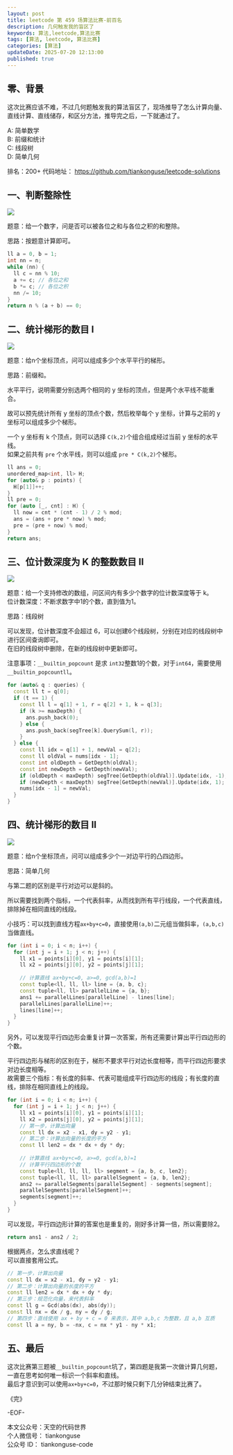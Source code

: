 ```yaml
---
layout: post
title: leetcode 第 459 场算法比赛-前百名
description: 几何触发我的盲区了 
keywords: 算法,leetcode,算法比赛
tags: [算法, leetcode, 算法比赛]
categories: [算法]
updateDate: 2025-07-20 12:13:00
published: true
---
```


## 零、背景


这次比赛应该不难，不过几何题触发我的算法盲区了，现场推导了怎么计算向量、直线计算、直线储存，和区分方法，推导完之后，一下就通过了。    


A: 简单数学    
B: 前缀和统计  
C: 线段树    
D: 简单几何    


排名：200+ 
代码地址： https://github.com/tiankonguse/leetcode-solutions  


## 一、判断整除性  



![](https://res2025.tiankonguse.com/images/2025/07/20/001.png)  


题意：给一个数字，问是否可以被各位之和与各位之积的和整除。  


思路：按题意计算即可。  


```cpp
ll a = 0, b = 1;
int nn = n;
while (nn) {
  ll c = nn % 10;
  a += c; // 各位之和
  b *= c; // 各位之积
  nn /= 10;
}
return n % (a + b) == 0;
```


## 二、统计梯形的数目 I  


![](https://res2025.tiankonguse.com/images/2025/07/20/002.png)  


题意：给n个坐标顶点，问可以组成多少个水平平行的梯形。  


思路：前缀和。  


水平平行，说明需要分别选两个相同的 y 坐标的顶点，但是两个水平线不能重合。  


故可以预先统计所有 y 坐标的顶点个数，然后枚举每个 y 坐标，计算与之前的 y 坐标可以组成多少个梯形。  


一个 y 坐标有 k 个顶点，则可以选择 `C(k,2)`个组合组成经过当前 y 坐标的水平线。  
如果之前共有 `pre` 个水平线，则可以组成 `pre * C(k,2)`个梯形。  


```cpp
ll ans = 0;
unordered_map<int, ll> H;
for (auto& p : points) {
  H[p[1]]++;
}
ll pre = 0;
for (auto [_, cnt] : H) {
  ll now = cnt * (cnt - 1) / 2 % mod;
  ans = (ans + pre * now) % mod;
  pre = (pre + now) % mod;
}
return ans;
```


## 三、位计数深度为 K 的整数数目 II  


![](https://res2025.tiankonguse.com/images/2025/07/20/003.png) 


题意：给一个支持修改的数组，问区间内有多少个数字的位计数深度等于 k。  
位计数深度：不断求数字中1的个数，直到值为1。  


思路：线段树  


可以发现，位计数深度不会超过 6，可以创建6个线段树，分别在对应的线段树中进行区间查询即可。  
在旧的线段树中删除，在新的线段树中更新即可。    


注意事项：`__builtin_popcount` 是求 `int32`整数1的个数，对于`int64`，需要使用 `__builtin_popcountll`。  



```cpp
for (auto& q : queries) {
  const ll t = q[0];
  if (t == 1) {
    const ll l = q[1] + 1, r = q[2] + 1, k = q[3];
    if (k >= maxDepth) {
      ans.push_back(0);
    } else {
      ans.push_back(segTree[k].QuerySum(l, r));
    }
  } else {
    const ll idx = q[1] + 1, newVal = q[2];
    const ll oldVal = nums[idx - 1];
    const int oldDepth = GetDepth(oldVal);
    const int newDepth = GetDepth(newVal);
    if (oldDepth < maxDepth) segTree[GetDepth(oldVal)].Update(idx, -1);
    if (newDepth < maxDepth) segTree[GetDepth(newVal)].Update(idx, 1);
    nums[idx - 1] = newVal;
  }
}
```


## 四、统计梯形的数目 II


![](https://res2025.tiankonguse.com/images/2025/07/20/004.png) 


题意：给n个坐标顶点，问可以组成多少个一对边平行的凸四边形。   


思路：简单几何  


与第二题的区别是平行对边可以是斜的。  


所以需要找到两个指标，一个代表斜率，从而找到所有平行线段，一个代表直线，排除掉在相同直线的线段。  


小技巧：可以找到直线方程`ax+by+c=0`，直接使用`(a,b)`二元组当做斜率，`(a,b,c)`当做直线。  



```cpp
for (int i = 0; i < n; i++) {
  for (int j = i + 1; j < n; j++) {
    ll x1 = points[i][0], y1 = points[i][1];
    ll x2 = points[j][0], y2 = points[j][1];
    
    // 计算直线 ax+by+c=0, a>=0, gcd(a,b)=1
    const tuple<ll, ll, ll> line = {a, b, c};
    const tuple<ll, ll> parallelLine = {a, b};
    ans1 += parallelLines[parallelLine] - lines[line];
    parallelLines[parallelLine]++;
    lines[line]++;
  }
}
```


另外，可以发现平行四边形会重复计算一次答案，所有还需要计算出平行四边形的个数。  


平行四边形与梯形的区别在于，梯形不要求平行对边长度相等，而平行四边形要求对边长度相等。    
故需要三个指标：有长度的斜率、代表可能组成平行四边形的线段；有长度的直线，排除在相同直线上的线段。  


```cpp
for (int i = 0; i < n; i++) {
  for (int j = i + 1; j < n; j++) {
    ll x1 = points[i][0], y1 = points[i][1];
    ll x2 = points[j][0], y2 = points[j][1];
    // 第一步，计算出向量
    const ll dx = x2 - x1, dy = y2 - y1;
    // 第二步：计算出向量的长度的平方
    const ll len2 = dx * dx + dy * dy;
    
    // 计算直线 ax+by+c=0, a>=0, gcd(a,b)=1
    // 计算平行四边形的个数
    const tuple<ll, ll, ll, ll> segment = {a, b, c, len2};
    const tuple<ll, ll, ll> parallelSegment = {a, b, len2};
    ans2 += parallelSegments[parallelSegment] - segments[segment];
    parallelSegments[parallelSegment]++;
    segments[segment]++;
  }
}
```

可以发现，平行四边形计算的答案也是重复的，刚好多计算一倍，所以需要除2。  


```cpp
return ans1 - ans2 / 2;
```


根据两点，怎么求直线呢？  
可以直接套用公式。   


```cpp
// 第一步，计算出向量
const ll dx = x2 - x1, dy = y2 - y1;
// 第二步：计算出向量的长度的平方
const ll len2 = dx * dx + dy * dy;
// 第三步：规范化向量，来代表斜率
const ll g = Gcd(abs(dx), abs(dy));
const ll nx = dx / g, ny = dy / g;
// 第四步：直线使用 ax + by + c = 0 来表示，其中 a,b,c 为整数，且 a,b 互质
const ll a = ny, b = -nx, c = nx * y1 - ny * x1;
```


## 五、最后  


这次比赛第三题被`__builtin_popcount`坑了，第四题是我第一次做计算几何题，一直在思考如何唯一标识一个斜率和直线。  
最后才意识到可以使用`ax+by+c=0`，不过那时候只剩下几分钟结束比赛了。  




《完》  


-EOF-  

本文公众号：天空的代码世界  
个人微信号： tiankonguse  
公众号 ID： tiankonguse-code
